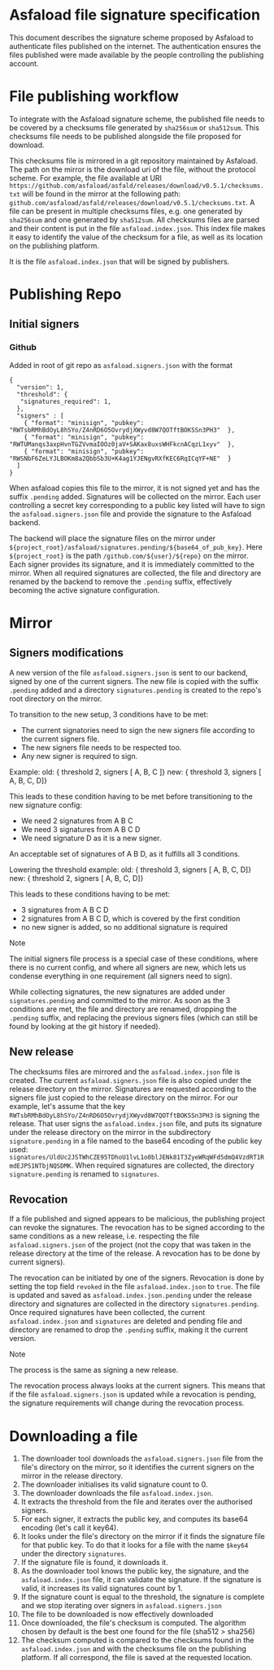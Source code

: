 # Asfaload file signature specification

This document describes the signature scheme proposed by Asfaload to authenticate files published on the internet.
The authentication ensures the files published were made available by the people controlling the publishing account.

# File publishing workflow

To integrate with the Asfaload signature scheme, the published file needs to be covered by a checksums file generated by `sha256sum` or `sha512sum`.
This checksums file needs to be published alongside the file proposed for download.

This checksums file is mirrored in a git repository maintained by Asfaload. The path on the mirror is the download uri of the file, without the protocol scheme.
For example, the file available at URI `https://github.com/asfaload/asfald/releases/download/v0.5.1/checksums.txt` will be found in the mirror at the following
path: `github.com/asfaload/asfald/releases/download/v0.5.1/checksums.txt`.
A file can be present in multiple checksums files, e.g. one generated by `sha256sum` and one generated by `sha512sum`.
All checksums files are parsed and their content is put in the file `asfaload.index.json`. This index file makes it easy to identify the value of the checksum
for a file, as well as its location on the publishing platform.

It is the file `asfaload.index.json` that will be signed by publishers.

# Publishing Repo

## Initial signers

### Github
Added in root of git repo as `asfaload.signers.json` with the format
```
{
  "version": 1,
  "threshold": {
   "signatures_required": 1,
  },
  "signers" : [
    { "format": "minisign", "pubkey": "RWTsbRMhBdOyL8hSYo/Z4nRD6O5OvrydjXWyvd8W7QOTftBOKSSn3PH3"  },
    { "format": "minisign", "pubkey": "RWTUManqs3axpHvnTGZVvmaIOOz0jaV+SAKax8uxsWHFkcnACqzL1xyv"  },
    { "format": "minisign", "pubkey": "RWSNbF6ZeLYJLBOKm8a2QbbSb3U+K4ag1YJENgvRXfKEC6RqICqYF+NE"  }
  ]
}
```
When asfaload copies this file to the mirror, it is not signed yet and has the suffix `.pending` added. Signatures will be collected on the mirror.
Each user controlling a secret key corresponding to a public key listed will have to sign the `asfaload.signers.json` file and provide the signature to the
Asfaload backend.

The backend will place the signature files on the mirror under `${project_root}/asfaload/signatures.pending/${base64_of_pub_key}`.
Here `${project_root}` is the path `/github.com/${user}/${repo}` on the mirror.
Each signer provides its signature, and it is immediately committed to the mirror.
When all required signatures are collected, the file and directory are renamed by the backend to remove the `.pending` suffix, effectively becoming the
active signature configuration.

# Mirror

## Signers modifications

A new version of the file `asfaload.signers.json` is sent to our backend, signed by one of the current signers.
The new file is copied with the suffix `.pending` added and a directory `signatures.pending` is created to the repo's
root directory on the mirror.

To transition to the new setup, 3 conditions have to be met:
* The current signatories need to sign the new signers file according to the current signers file.
* The new signers file needs to be respected too.
* Any new signer is required to sign.

Example:
old: { threshold 2, signers [ A, B, C ]}
new: { threshold 3, signers [ A, B, C, D]}

This leads to these condition having to be met before transitioning to the new signature config:
* We need 2 signatures from A B C
* We need 3 signatures from A B C D
* We need signature D as it is a new signer.

An acceptable set of signatures of A B D, as it fulfills all 3 conditions.

Lowering the threshold example:
old: { threshold 3, signers [ A, B, C, D]}
new: { threshold 2, signers [ A, B, C, D]}

This leads to these conditions having to be met:
* 3 signatures from A B C D
* 2 signatures from A B C D, which is covered by the first condition
* no new signer is added, so no additional signature is required

> [!NOTE]
> The initial signers file process is a special case of these conditions, where there is no
> current config, and where all signers are new, which lets us condense everything in one requirement (all signers need to sign).

While collecting signatures, the new signatures are added under `signatures.pending` and committed to the mirror.
As soon as the 3 conditions are met, the file and directory are renamed, dropping the `.pending` suffix, and replacing the previous signers files
(which can still be found by looking at the git history if needed).


## New release

The checksums files are mirrored and the `asfaload.index.json` file is created. The current `asfaload.signers.json` file is also copied
under the release directory on the mirror.
Signatures are requested according to the signers file just copied to the release directory on the mirror.
For our example, let's assume that the key `RWTsbRMhBdOyL8hSYo/Z4nRD6O5OvrydjXWyvd8W7QOTftBOKSSn3PH3` is signing the release.
That user signs the `asfaload.index.json` file, and puts its signature under the release directory on the mirror in the subdirectory `signature.pending`
in a file named to the base64 encoding of the public key used: `signatures/UldUc2JSTWhCZE95TDhoU1lvL1o0blJENk81T3ZyeWRqWFd5dmQ4VzdRT1RmdEJPS1NTbjNQSDMK`.
When required signatures are collected, the directory `signature.pending` is renamed to `signatures`.


## Revocation

If a file published and signed appears to be malicious, the publishing project can revoke the signatures.
The revocation has to be signed according to the same conditions as a new release, i.e. respecting the file `asfaload.signers.json` of the project
(not the copy that was taken in the release directory at the time of the release. A revocation has to be done by current signers).

The revocation can be initiated by one of the signers. Revocation is done by setting the top field `revoked` in the file `asfaload.index.json` to `true`.
The file is updated and saved as `asfaload.index.json.pending` under the release directory and signatures are collected in the directory `signatures.pending`.
Once required signatures have been collected, the current `asfaload.index.json` and `signatures` are deleted and pending file and directory are renamed to
drop the `.pending` suffix, making it the current version.

> [!NOTE]
> The process is the same as signing a new release.

The revocation process always looks at the current signers. This means that if the file `asfaload.signers.json` is updated while a revocation is pending,
the signature requirements will change during the revocation process.

# Downloading a file

1. The downloader tool downloads the `asfaload.signers.json` file from the file's directory on the mirror, so it identifies the current signers on the mirror in the release directory.
2. The downloader initialises its valid signature count to 0.
3. The downloader downloads the file `asfaload.index.json`.
4. It extracts the threshold from the file and iterates over the authorised signers.
5. For each signer, it extracts the public key, and computes its base64 encoding (let's call it key64).
6. It looks under the file's directory on the mirror if it finds the signature file for that public key.
To do that it looks for a file with the name `$key64` under the directory `signatures`.
7. If the signature file is found, it downloads it.
8. As the downloader tool knows the public key, the signature, and the `asfaload.index.json` file, it can validate the signature. If the signature is valid, it increases its valid signatures count by 1.
9. If the signature count is equal to the threshold, the signature is complete and we stop iterating over signers in `asfaload.signers.json`
10. The file to be downloaded is now effectively downloaded
11. Once downloaded, the file's checksum is computed. The algorithm chosen by default is the best one found for the file (sha512 > sha256)
12. The checksum computed is compared to the checksums found in the `asfaload.index.json` and with the checksums file on the publishing platform. If all correspond, the file is saved at the requested location.
